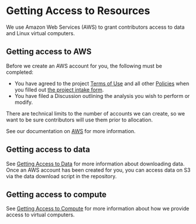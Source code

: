 # Getting Access to Resources

We use Amazon Web Services (AWS) to grant contributors access to data and Linux virtual computers.

## Getting access to AWS

Before we create an AWS account for you, the following must be completed:

- You have agreed to the project [Terms of Use](../../policies/terms-of-use.md) and all other [Policies](../../policies/index.md) when you filled out [the project intake form](https://share.hsforms.com/1MlLtkGYSQa6j23HY_0fKaw336z0).
- You have filed a Discussion outlining the analysis you wish to perform or modify.

There are technical limits to the number of accounts we can create, so we want to be sure contributors will use them prior to allocation.

See our documentation on [AWS](../../software-platforms/aws/index.md) for more information.

## Getting access to data

See [Getting Access to Data](getting-access-to-data.md) for more information about downloading data.
Once an AWS account has been created for you, you can access data on S3 via the data download script in the repository.

## Getting access to compute

See [Getting Access to Compute](getting-access-to-compute.md) for more information about how we provide access to virtual computers.
